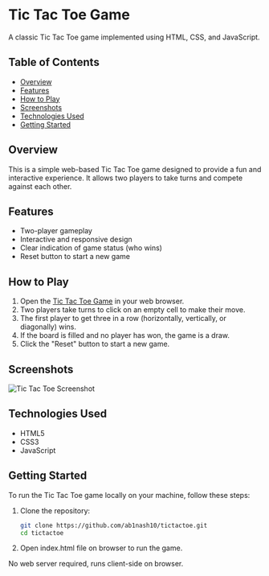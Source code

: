 # Tic Tac Toe Game

A classic Tic Tac Toe game implemented using HTML, CSS, and JavaScript.

## Table of Contents

- [Overview](#overview)
- [Features](#features)
- [How to Play](#how-to-play)
- [Screenshots](#screenshots)
- [Technologies Used](#technologies-used)
- [Getting Started](#getting-started)

## Overview

This is a simple web-based Tic Tac Toe game designed to provide a fun and interactive experience. It allows two players to take turns and compete against each other.

## Features

- Two-player gameplay
- Interactive and responsive design
- Clear indication of game status (who wins)
- Reset button to start a new game

## How to Play

1. Open the [Tic Tac Toe Game](https://cheery-sfogliatella-3787be.netlify.app/) in your web browser.
2. Two players take turns to click on an empty cell to make their move.
3. The first player to get three in a row (horizontally, vertically, or diagonally) wins.
4. If the board is filled and no player has won, the game is a draw.
5. Click the "Reset" button to start a new game.

## Screenshots

![Tic Tac Toe Screenshot](./assets/mobile.gif)

## Technologies Used

- HTML5
- CSS3
- JavaScript

## Getting Started

To run the Tic Tac Toe game locally on your machine, follow these steps:

1. Clone the repository:

   ```bash
   git clone https://github.com/ab1nash10/tictactoe.git
   cd tictactoe

2. Open index.html file on browser to run the game.

No web server required, runs client-side on browser.
   
